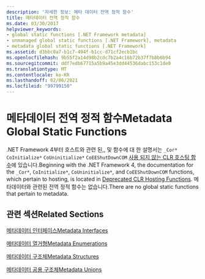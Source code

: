 ```yaml
---
description: '자세한 정보: 메타 데이터 전역 정적 함수'
title: 메타데이터 전역 정적 함수
ms.date: 03/30/2017
helpviewer_keywords:
- global static functions [.NET Framework metadata]
- unmanaged global static functions [.NET Framework], metadata
- metadata global static functions [.NET Framework]
ms.assetid: d3bbc8a7-b1c7-494f-b1cc-d71cf2ecb1bc
ms.openlocfilehash: 9b55f2a14d98b2cdc7b2a4c16b72b37f7b8b6b94
ms.sourcegitcommit: ddf7edb67715a5b9a45e3dd44536dabc153c1de0
ms.translationtype: MT
ms.contentlocale: ko-KR
ms.lasthandoff: 02/06/2021
ms.locfileid: "99799150"
---
```

# <a name="metadata-global-static-functions"></a><span data-ttu-id="3154b-103">메타데이터 전역 정적 함수</span><span class="sxs-lookup"><span data-stu-id="3154b-103">Metadata Global Static Functions</span></span>

<span data-ttu-id="3154b-104">.NET Framework 4부터 호스트와 관련 된,, 및 함수에 대 한 설명서는 `_Cor*` `CoInitialize*` `CoUninitialize*` `CoEEShutDownCOM` [사용 되지 않는 CLR 호스팅 함수](../hosting/deprecated-clr-hosting-functions.md)에 있습니다.</span><span class="sxs-lookup"><span data-stu-id="3154b-104">Beginning with the .NET Framework 4, the documentation for the `_Cor*`, `CoInitialize*`, `CoUninitialize*`, and `CoEEShutDownCOM` functions, which pertain to hosting, is located in [Deprecated CLR Hosting Functions](../hosting/deprecated-clr-hosting-functions.md).</span></span> <span data-ttu-id="3154b-105">메타데이터와 관련된 전역 정적 함수는 없습니다.</span><span class="sxs-lookup"><span data-stu-id="3154b-105">There are no global static functions that pertain to metadata.</span></span>  
  
## <a name="related-sections"></a><span data-ttu-id="3154b-106">관련 섹션</span><span class="sxs-lookup"><span data-stu-id="3154b-106">Related Sections</span></span>  

 [<span data-ttu-id="3154b-107">메타데이터 인터페이스</span><span class="sxs-lookup"><span data-stu-id="3154b-107">Metadata Interfaces</span></span>](metadata-interfaces.md)  
  
 [<span data-ttu-id="3154b-108">메타데이터 열거형</span><span class="sxs-lookup"><span data-stu-id="3154b-108">Metadata Enumerations</span></span>](metadata-enumerations.md)  
  
 [<span data-ttu-id="3154b-109">메타데이터 구조체</span><span class="sxs-lookup"><span data-stu-id="3154b-109">Metadata Structures</span></span>](metadata-structures.md)  
  
 [<span data-ttu-id="3154b-110">메타데이터 공용 구조체</span><span class="sxs-lookup"><span data-stu-id="3154b-110">Metadata Unions</span></span>](metadata-unions.md)
